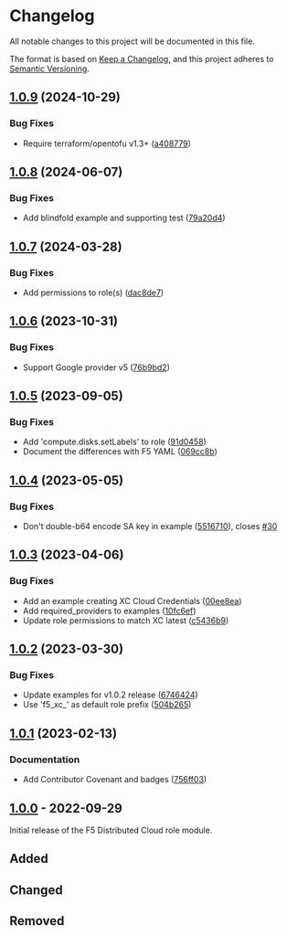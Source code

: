 # Changelog

<!-- markdownlint-disable MD024 -->

All notable changes to this project will be documented in this file.

The format is based on [Keep a Changelog](https://keepachangelog.com/en/1.0.0/),
and this project adheres to [Semantic Versioning](https://semver.org/spec/v2.0.0.html).

## [1.0.9](https://github.com/memes/terraform-google-f5-distributed-cloud-role/compare/v1.0.8...v1.0.9) (2024-10-29)


### Bug Fixes

* Require terraform/opentofu v1.3+ ([a408779](https://github.com/memes/terraform-google-f5-distributed-cloud-role/commit/a408779e62cfd49c5a57ae48924ef4d2c9a951f4))

## [1.0.8](https://github.com/memes/terraform-google-f5-distributed-cloud-role/compare/v1.0.7...v1.0.8) (2024-06-07)


### Bug Fixes

* Add blindfold example and supporting test ([79a20d4](https://github.com/memes/terraform-google-f5-distributed-cloud-role/commit/79a20d42ae48eac4d3e93546c5747780d179e244))

## [1.0.7](https://github.com/memes/terraform-google-f5-distributed-cloud-role/compare/v1.0.6...v1.0.7) (2024-03-28)


### Bug Fixes

* Add permissions to role(s) ([dac8de7](https://github.com/memes/terraform-google-f5-distributed-cloud-role/commit/dac8de7726bd3f89dcd6d63eb29673c64df17de1))

## [1.0.6](https://github.com/memes/terraform-google-f5-distributed-cloud-role/compare/v1.0.5...v1.0.6) (2023-10-31)


### Bug Fixes

* Support Google provider v5 ([76b9bd2](https://github.com/memes/terraform-google-f5-distributed-cloud-role/commit/76b9bd25ea0f720252a058ce309c7e5f51847908))

## [1.0.5](https://github.com/memes/terraform-google-f5-distributed-cloud-role/compare/v1.0.4...v1.0.5) (2023-09-05)


### Bug Fixes

* Add 'compute.disks.setLabels' to role ([91d0458](https://github.com/memes/terraform-google-f5-distributed-cloud-role/commit/91d045800784e6faa66f84b2db677c47a4c6a09d))
* Document the differences with F5 YAML ([069cc8b](https://github.com/memes/terraform-google-f5-distributed-cloud-role/commit/069cc8b0107c437391f9c891344463cd542a1422))

## [1.0.4](https://github.com/memes/terraform-google-f5-distributed-cloud-role/compare/v1.0.3...v1.0.4) (2023-05-05)


### Bug Fixes

* Don't double-b64 encode SA key in example ([5516710](https://github.com/memes/terraform-google-f5-distributed-cloud-role/commit/5516710463465629a2ed46e41547fe6d693c046a)), closes [#30](https://github.com/memes/terraform-google-f5-distributed-cloud-role/issues/30)

## [1.0.3](https://github.com/memes/terraform-google-f5-distributed-cloud-role/compare/v1.0.2...v1.0.3) (2023-04-06)


### Bug Fixes

* Add an example creating XC Cloud Credentials ([00ee8ea](https://github.com/memes/terraform-google-f5-distributed-cloud-role/commit/00ee8ea6c41173aad9cec3edd29614d96dd02189))
* Add required_providers to examples ([10fc6ef](https://github.com/memes/terraform-google-f5-distributed-cloud-role/commit/10fc6ef3f12d79abc8d81abc1e98ffbde344c43c))
* Update role permissions to match XC latest ([c5436b9](https://github.com/memes/terraform-google-f5-distributed-cloud-role/commit/c5436b991cb4e31cb900ee7d1cde2d35b7772fa1))

## [1.0.2](https://github.com/memes/terraform-google-f5-distributed-cloud-role/compare/v1.0.1...v1.0.2) (2023-03-30)


### Bug Fixes

* Update examples for v1.0.2 release ([6746424](https://github.com/memes/terraform-google-f5-distributed-cloud-role/commit/674642485ae487f7ad6d32d5e4f12f02832947c3))
* Use 'f5_xc_' as default role prefix ([504b265](https://github.com/memes/terraform-google-f5-distributed-cloud-role/commit/504b2654733cf8e3a2cb0f841212befe6b992531))

## [1.0.1](https://github.com/memes/terraform-google-f5-distributed-cloud-role/compare/v1.0.0...v1.0.1) (2023-02-13)


### Documentation

* Add Contributor Covenant and badges ([756ff03](https://github.com/memes/terraform-google-f5-distributed-cloud-role/commit/756ff03a126c75a3d4fe1a069a400685460a3af2))

## [1.0.0] - 2022-09-29

Initial release of the F5 Distributed Cloud role module.

## Added

## Changed

## Removed

<!-- TODO: @memes - update
[1.0.1]: https://github.com/memes/terraform-google-f5-distributed-cloud-service-account/compare/v1.0.0...v1.0.1
-->
[1.0.0]: https://github.com/memes/terraform-google-f5-distributed-cloud-service-account/releases/tag/v1.0.0
